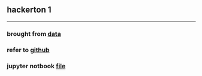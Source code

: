 ## hackerton 1
--------------

### brought from [data](https://www.kaggle.com/c/recruit-restaurant-visitor-forecasting/data)

### refer to [github](https://github.com/ligz08/Kaggle-Recruit-Restaurant-Visitor-Forecasting)

### jupyter notbook [file](https://github.com/thdcksdyd98/hackerton/blob/main/hackerton_1-version1.ipynb)
